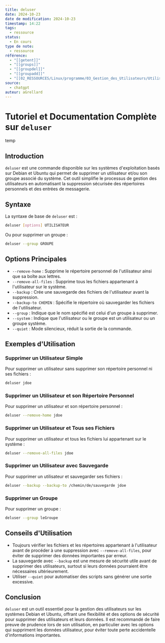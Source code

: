```yaml
---
title: deluser
date: 2024-10-23
date de modification: 2024-10-23
timestamp: 14:22
tags:
  - ressource
status:
  - En cours
type de note:
  - ressource
référence:
  - "[[getent]]"
  - "[[groups]]"
  - "[[groupdel]]"
  - "[[groupadd]]"
  - "[[02_RESSOURCES/Linux/programme/03_Gestion_des_Utilisateurs/Utilisateurs_et_Groupes/useradd|useradd]]"
source:
  - chatgpt
auteur: aGrellard
---
```

# Tutoriel et Documentation Complète sur `deluser`


temp

## Introduction

`deluser` est une commande disponible sur les systèmes d'exploitation basés sur Debian et Ubuntu qui permet de supprimer un utilisateur et/ou son groupe associé du système. Cet outil simplifie le processus de gestion des utilisateurs en automatisant la suppression sécurisée des répertoires personnels et des entrées de messagerie.

## Syntaxe

La syntaxe de base de `deluser` est :

```bash
deluser [options] UTILISATEUR
```

Ou pour supprimer un groupe :

```bash
deluser --group GROUPE
```

## Options Principales

- `--remove-home` : Supprime le répertoire personnel de l'utilisateur ainsi que sa boîte aux lettres.
- `--remove-all-files` : Supprime tous les fichiers appartenant à l'utilisateur sur le système.
- `--backup` : Crée une sauvegarde des fichiers de l'utilisateur avant la suppression.
- `--backup-to CHEMIN` : Spécifie le répertoire où sauvegarder les fichiers de l'utilisateur.
- `--group` : Indique que le nom spécifié est celui d'un groupe à supprimer.
- `--system` : Indique que l'utilisateur ou le groupe est un utilisateur ou un groupe système.
- `--quiet` : Mode silencieux, réduit la sortie de la commande.

## Exemples d'Utilisation

### Supprimer un Utilisateur Simple

Pour supprimer un utilisateur sans supprimer son répertoire personnel ni ses fichiers :

```bash
deluser jdoe
```

### Supprimer un Utilisateur et son Répertoire Personnel

Pour supprimer un utilisateur et son répertoire personnel :

```bash
deluser --remove-home jdoe
```

### Supprimer un Utilisateur et Tous ses Fichiers

Pour supprimer un utilisateur et tous les fichiers lui appartenant sur le système :

```bash
deluser --remove-all-files jdoe
```

### Supprimer un Utilisateur avec Sauvegarde

Pour supprimer un utilisateur et sauvegarder ses fichiers :

```bash
deluser --backup --backup-to /chemin/de/sauvegarde jdoe
```

### Supprimer un Groupe

Pour supprimer un groupe :

```bash
deluser --group leGroupe
```

## Conseils d'Utilisation

- Toujours vérifier les fichiers et les répertoires appartenant à l'utilisateur avant de procéder à une suppression avec `--remove-all-files`, pour éviter de supprimer des données importantes par erreur.
- La sauvegarde avec `--backup` est une mesure de sécurité utile avant de supprimer des utilisateurs, surtout si leurs données pourraient être nécessaires ultérieurement.
- Utiliser `--quiet` pour automatiser des scripts sans générer une sortie excessive.

## Conclusion

`deluser` est un outil essentiel pour la gestion des utilisateurs sur les systèmes Debian et Ubuntu, offrant une flexibilité et des options de sécurité pour supprimer des utilisateurs et leurs données. Il est recommandé de faire preuve de prudence lors de son utilisation, en particulier avec les options qui suppriment les données utilisateur, pour éviter toute perte accidentelle d'informations importantes.
